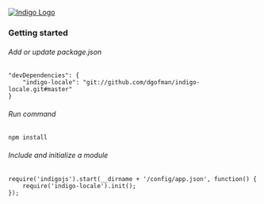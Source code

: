 [![Indigo Logo](http://www.indigojs.com/img/smallogo.png)](http://indigojs.com/)


### Getting started

###### Add or update package.json

```
"devDependencies": {
	"indigo-locale": "git://github.com/dgofman/indigo-locale.git#master"
}

```

###### Run command

```
npm install

```

###### Include and initialize a module

```
require('indigojs').start(__dirname + '/config/app.json', function() {
	require('indigo-locale').init();
});

```